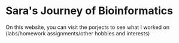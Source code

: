 # Sara's Journey of Bioinformatics

On this website, you can visit the porjects to see what I worked on (labs/homework assignments/other hobbies and interests)
